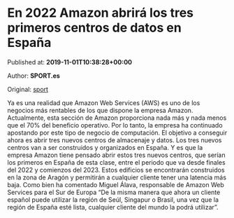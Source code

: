 
# En 2022 Amazon abrirá los tres primeros centros de datos en España

Published at: **2019-11-01T10:38:28+00:00**

Author: **SPORT.es**

Original: [sport](https://www.sport.es/es/noticias/tecnologia/2022-amazon-abrira-los-tres-primeros-centros-datos-espana-7710086)

Ya es una realidad que Amazon Web Services (AWS) es uno de los negocios más rentables de los que dispone la empresa Amazon. Actualmente, esta sección de Amazon proporciona nada más y nada menos que el 70% del beneficio operativo. Por lo tanto, la empresa ha continuado apostando por este tipo de negocio de computación. El objetivo a conseguir ahora es abrir tres nuevos centros de almacenaje y datos.
Los tres nuevos centros van a ser construidos y organizados en España. Y es que la empresa Amazon tiene pensado abrir estos tres nuevos centros, que serían los primeros en España de esta clase, entre el periodo que va desde finales del 2022 y comienzos del 2023. Estos edificios se encontrarán construidos en la zona de Aragón y permitirán a cualquier cliente tener una latencia más baja.
Como bien ha comentado Miguel Álava, responsable de Amazon Web Services para el Sur de Europa “De la misma manera que ahora un cliente español puede utilizar la región de Seúl, Singapur o Brasil, una vez que la región de España esté lista, cualquier cliente del mundo la podrá utilizar&rdquor;.
